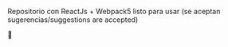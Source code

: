 Repositorio con ReactJs + Webpack5 listo para usar
(se aceptan sugerencias/suggestions are accepted)

:handshake:

